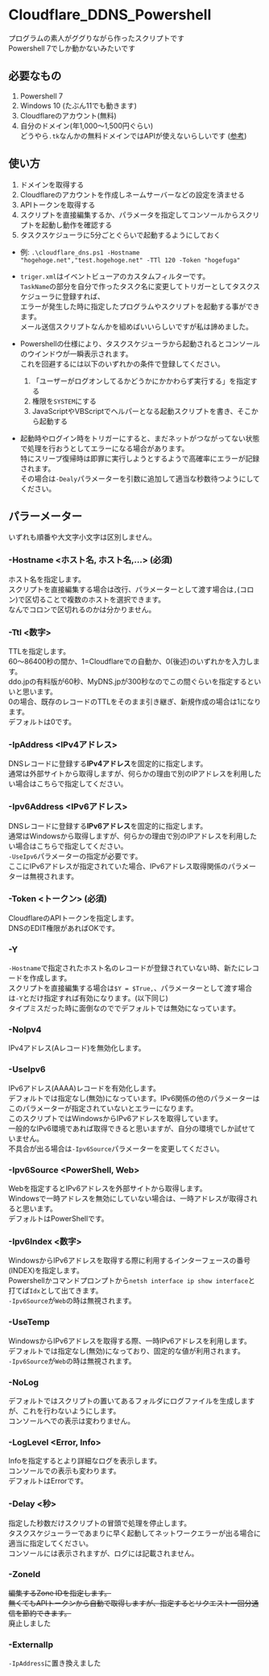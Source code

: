 # Cloudflare_DDNS_Powershell
プログラムの素人がググりながら作ったスクリプトです<br>
Powershell 7でしか動かないみたいです

## 必要なもの
1. Powershell 7
2. Windows 10 (たぶん11でも動きます)
3. Cloudflareのアカウント(無料)
4. 自分のドメイン(年1,000～1,500円ぐらい)<br>どうやら`.tk`なんかの無料ドメインではAPIが使えないらしいです ([参考](https://community.cloudflare.com/t/unable-to-update-ddns-using-api-for-some-tlds/167228))

## 使い方
1. ドメインを取得する
2. Cloudflareのアカウントを作成しネームサーバーなどの設定を済ませる
3. APIトークンを取得する
4. スクリプトを直接編集するか、パラメータを指定してコンソールからスクリプトを起動し動作を確認する
6. タスクスケジューラに5分ごとぐらいで起動するようにしておく

* 例: `.\cloudflare_dns.ps1 -Hostname "hogehoge.net","test.hogehoge.net" -TTl 120 -Token "hogefuga"`

* `triger.xml`はイベントビューアのカスタムフィルターです。<br>
`TaskName`の部分を自分で作ったタスク名に変更してトリガーとしてタスクスケジューラに登録すれば、<br>
エラーが発生した時に指定したプログラムやスクリプトを起動する事ができます。<br>
メール送信スクリプトなんかを組めばいいらしいですが私は諦めました。
* Powershellの仕様により、タスクスケジューラから起動されるとコンソールのウインドウが一瞬表示されます。<br>
これを回避するには以下のいずれかの条件で登録してください。
   1. 「ユーザーがログオンしてるかどうかにかかわらず実行する」を指定する
   2. 権限を`SYSTEM`にする
   3. JavaScriptやVBScriptでヘルパーとなる起動スクリプトを書き、そこから起動する
* 起動時やログイン時をトリガーにすると、まだネットがつながってない状態で処理を行おうとしてエラーになる場合があります。<br>
特にスリープ復帰時は即罪に実行しようとするようで高確率にエラーが記録されます。<br>
その場合は`-Dealy`パラメーターを引数に追加して適当な秒数待つようにしてください。


## パラーメーター
いずれも順番や大文字小文字は区別しません。

### -Hostname <ホスト名, ホスト名,...> (必須)
ホスト名を指定します。<br>
スクリプトを直接編集する場合は改行、パラメーターとして渡す場合は`,`(コロン)で区切ることで複数のホストを選択できます。<br>
なんでコロンで区切れるのかは分かりません。

### -Ttl <数字>
TTLを指定します。<br>
60～86400秒の間か、1=Cloudflareでの自動か、0(後述)のいずれかを入力します。<br>
ddo.jpの有料版が60秒、MyDNS.jpが300秒なのでこの間ぐらいを指定するといいと思います。<br>
0の場合、既存のレコードのTTLをそのまま引き継ぎ、新規作成の場合は1になります。<br>
デフォルトは0です。

### -IpAddress <IPv4アドレス>
DNSレコードに登録する**IPv4アドレス**を固定的に指定します。<br>
通常は外部サイトから取得しますが、何らかの理由で別のIPアドレスを利用したい場合はこちらで指定してください。

### -Ipv6Address <IPv6アドレス>
DNSレコードに登録する**IPv6アドレス**を固定的に指定します。<br>
通常はWindowsから取得しますが、何らかの理由で別のIPアドレスを利用したい場合はこちらで指定してください。<br>
`-UseIpv6`パラメーターの指定が必要です。<br>
ここにIPv6アドレスが指定されていた場合、IPv6アドレス取得関係のパラメーターは無視されます。

### -Token <トークン> (必須)
CloudflareのAPIトークンを指定します。<br>
DNSのEDIT権限があればOKです。

### -Y
`-Hostname`で指定されたホスト名のレコードが登録されていない時、新たにレコードを作成します。<br>
スクリプトを直接編集する場合は`$Y = $True,`、パラメーターとして渡す場合は`-Y`とだけ指定すれば有効になります。(以下同じ)<br>
タイプミスだった時に面倒なのででデフォルトでは無効になっています。

### -NoIpv4
IPv4アドレス(Aレコード)を無効化します。

### -UseIpv6
IPv6アドレス(AAAA)レコードを有効化します。<br>
デフォルトでは指定なし(無効)になっています。IPv6関係の他のパラメーターはこのパラメーターが指定されていないとエラーになります。<br>
このスクリプトではWindowsからIPv6アドレスを取得しています。<br>
一般的なIPv6環境であれば取得できると思いますが、自分の環境でしか試せていません。<br>
不具合が出る場合は`-Ipv6Source`パラメーターを変更してください。

### -Ipv6Source <PowerShell, Web>
Webを指定するとIPv6アドレスを外部サイトから取得します。<br>
Windowsで一時アドレスを無効にしていない場合は、一時アドレスが取得されると思います。<br>
デフォルトはPowerShellです。

### -Ipv6Index <数字>
WindowsからIPv6アドレスを取得する際に利用するインターフェースの番号(INDEX)を指定します。<br>
Powershellかコマンドプロンプトから`netsh interface ip show interface`と打てば`Idx`として出てきます。<br>
`-Ipv6Source`が`Web`の時は無視されます。

### -UseTemp
WindowsからIPv6アドレスを取得する際、一時IPv6アドレスを利用します。<br>
デフォルトでは指定なし(無効)になっており、固定的な値が利用されます。<br>
`-Ipv6Source`が`Web`の時は無視されます。

### -NoLog
デフォルトではスクリプトの置いてあるフォルダにログファイルを生成しますが、これを行わないようにします。<br>
コンソールへでの表示は変わりません。

### -LogLevel <Error, Info>
Infoを指定するとより詳細なログを表示します。<br>
コンソールでの表示も変わります。<br>
デフォルトはErrorです。

### -Delay <秒>
指定した秒数だけスクリプトの冒頭で処理を停止します。<br>
タスクスケジューラーであまりに早く起動してネットワークエラーが出る場合に適当に指定してください。<br>
コンソールには表示されますが、ログには記載されません。

### -ZoneId
~~編集するZone IDを指定します。  
無くてもAPIトークンから自動で取得しますが、指定するとリクエスト一回分通信を節約できます。~~<br>
廃止しました

### -ExternalIp
`-IpAddress`に置き換えました  
